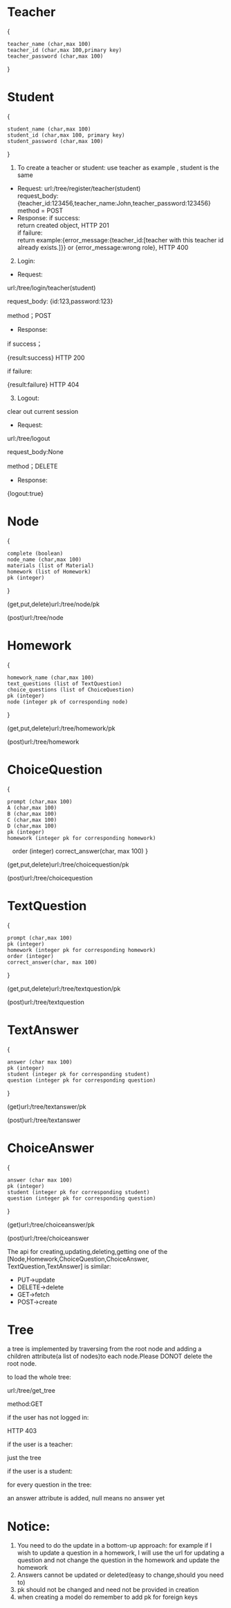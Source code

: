 # Teacher

{

    teacher_name (char,max 100)
    teacher_id (char,max 100,primary key)
    teacher_password (char,max 100)
}

# Student

{

    student_name (char,max 100)
    student_id (char,max 100, primary key)
    student_password (char,max 100)
}

1. To create a teacher or student: use teacher as example , student is the same<br>
* Request:
url:/tree/register/teacher(student)<br>
request_body:{teacher_id:123456,teacher_name:John,teacher_password:123456}<br>
method = POST<br>
* Response:
if success:<br>
return created object, HTTP 201<br>
if failure:<br>
return example:{error_message:{teacher_id:[teacher with this teacher id already exists.]}} or {error_message:wrong role}, HTTP 400<br>

2. Login: 

* Request:

url:/tree/login/teacher(student)

request_body: {id:123,password:123}

method；POST

* Response:

if success；

{result:success} HTTP 200

if failure:

{result:failure} HTTP 404

3. Logout:

clear out current session

* Request:

url:/tree/logout

request_body:None

method；DELETE

* Response:

{logout:true}

# Node

{

    complete (boolean)
    node_name (char,max 100)
    materials (list of Material)
    homework (list of Homework)
    pk (integer)

}

(get,put,delete)url:/tree/node/pk

(post)url:/tree/node

# Homework

{
    
    homework_name (char,max 100)
    text_questions (list of TextQuestion)
    choice_questions (list of ChoiceQuestion)
    pk (integer)
    node (integer pk of corresponding node)
}

(get,put,delete)url:/tree/homework/pk

(post)url:/tree/homework

# ChoiceQuestion

{

    prompt (char,max 100)
    A (char,max 100)
    B (char,max 100)
    C (char,max 100)
    D (char,max 100)
    pk (integer)
    homework (integer pk for corresponding homework)
    order (integer)
    correct_answer(char, max 100)
}

(get,put,delete)url:/tree/choicequestion/pk

(post)url:/tree/choicequestion

# TextQuestion

{

    prompt (char,max 100)
    pk (integer)
    homework (integer pk for corresponding homework)
    order (integer)
    correct_answer(char, max 100)
}

(get,put,delete)url:/tree/textquestion/pk

(post)url:/tree/textquestion

# TextAnswer

{

    answer (char max 100)
    pk (integer)
    student (integer pk for corresponding student)
    question (integer pk for corresponding question)
}

(get)url:/tree/textanswer/pk

(post)url:/tree/textanswer

# ChoiceAnswer

{

    answer (char max 100)
    pk (integer)
    student (integer pk for corresponding student)
    question (integer pk for corresponding question)
}

(get)url:/tree/choiceanswer/pk

(post)url:/tree/choiceanswer

The api for creating,updating,deleting,getting one of the [Node,Homework,ChoiceQuestion,ChoiceAnswer,
TextQuestion,TextAnswer] is similar:

* PUT->update
* DELETE->delete
* GET->fetch
* POST->create

# Tree
a tree is implemented by traversing from the root node and adding a children attribute(a list of nodes)to each node.Please DONOT delete the root node.

to load the whole tree:

url:/tree/get_tree

method:GET

if the user has not logged in:

HTTP 403 

if the user is a teacher:

just the tree

if the user is a student:

for every question in the tree:

an answer attribute is added, null means no answer yet


# Notice:
1. You need to do the update in a bottom-up approach:
for example if I wish to update a question in a homework, I will use the url for updating a question
and not change the question in the homework and update the homework
2. Answers cannot be updated or deleted(easy to change,should you need to)
3. pk should not be changed and need not be provided in creation
4. when creating a model do remember to add pk for foreign keys
